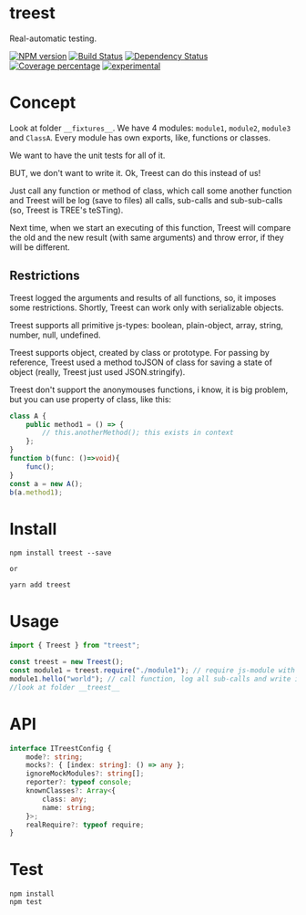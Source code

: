 # treest

Real-automatic testing.

[![NPM version][npm-image]][npm-url] [![Build Status][travis-image]][travis-url] [![Dependency Status][daviddm-image]][daviddm-url] [![Coverage percentage][coveralls-image]][coveralls-url]
[![experimental](http://badges.github.io/stability-badges/dist/experimental.svg)](http://github.com/badges/stability-badges)

# Concept

Look at folder `__fixtures__`. We have 4 modules: `module1`, `module2`, `module3` and `ClassA`. Every module has own exports, like, functions or classes.

We want to have the unit tests for all of it.

BUT, we don't want to write it. Ok, Treest can do this instead of us!

Just call any function or method of class, which call some another function and Treest will be log (save to files) all calls, sub-calls and sub-sub-calls (so, Treest is TREE's teSTing).

Next time, when we start an executing of this function, Treest will compare the old and the new result (with same arguments) and throw error, if they will be different.

## Restrictions

Treest logged the arguments and results of all functions, so, it imposes some restrictions. Shortly, Treest can work only with serializable objects.

Treest supports all primitive js-types: boolean, plain-object, array, string, number, null, undefined.

Treest supports object, created by class or prototype. For passing by reference, Treest used a method toJSON of class for saving a state of object (really, Treest just used JSON.stringify).

Treest don't support the anonymouses functions, i know, it is big problem, but you can use property of class, like this:

```typescript
class A {
    public method1 = () => {
        // this.anotherMethod(); this exists in context
    };
}
function b(func: ()=>void){
    func();
}
const a = new A();
b(a.method1);
```

# Install

    npm install treest --save

    or 

    yarn add treest

# Usage

```typescript
import { Treest } from "treest";

const treest = new Treest();
const module1 = treest.require("./module1"); // require js-module with export-function `hello`
module1.hello("world"); // call function, log all sub-calls and write it to __treest__/%modulename%.json
//look at folder __treest__

```

# API

```typescript
interface ITreestConfig {
    mode?: string;
    mocks?: { [index: string]: () => any };
    ignoreMockModules?: string[];
    reporter?: typeof console;
    knownClasses?: Array<{
        class: any;
        name: string;
    }>;
    realRequire?: typeof require;
}
```

# Test

    npm install
    npm test

[npm-image]: https://badge.fury.io/js/treest.svg
[npm-url]: https://npmjs.org/package/treest
[travis-image]: https://travis-ci.org/arvitaly/treest.svg?branch=master
[travis-url]: https://travis-ci.org/arvitaly/treest
[daviddm-image]: https://david-dm.org/arvitaly/treest.svg?theme=shields.io
[daviddm-url]: https://david-dm.org/arvitaly/treest
[coveralls-image]: https://coveralls.io/repos/arvitaly/treest/badge.svg
[coveralls-url]: https://coveralls.io/r/arvitaly/treest